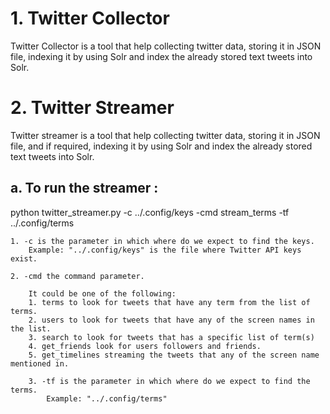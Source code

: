 # 1. Twitter Collector
Twitter Collector is a tool that help collecting twitter data, storing it in JSON file, indexing it by using Solr and index the already stored text tweets into Solr.


# 2. Twitter Streamer
Twitter streamer is a tool that help collecting twitter data, storing it in JSON file, and if required, indexing it by using Solr and index the already stored text tweets into Solr.


          
##   a.  To run the streamer :
python twitter_streamer.py -c ../.config/keys -cmd stream_terms -tf ../.config/terms


    1. -c is the parameter in which where do we expect to find the keys. 
        Example: "../.config/keys" is the file where Twitter API keys exist.

    2. -cmd the command parameter. 
        
        It could be one of the following:
        1. terms to look for tweets that have any term from the list of terms.
        2. users to look for tweets that have any of the screen names in the list.
        3. search to look for tweets that has a specific list of term(s)
        4. get_friends look for users followers and friends.
        5. get_timelines streaming the tweets that any of the screen name mentioned in.

        3. -tf is the parameter in which where do we expect to find the terms. 
            Example: "../.config/terms"
    
    